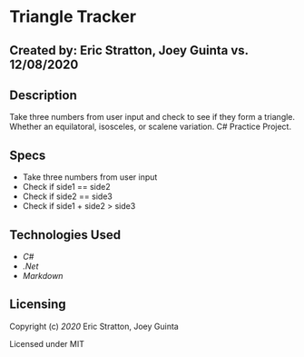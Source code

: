 # Triangle Tracker

## Created by: Eric Stratton, Joey Guinta vs. 12/08/2020

## Description

Take three numbers from user input and check to see if they form a triangle. Whether an equilatoral, isosceles, or scalene variation. C# Practice Project.

## Specs

- Take three numbers from user input
- Check if side1 == side2
- Check if side2 == side3
- Check if side1 + side2 > side3


## Technologies Used

- _C#_
- _.Net_
- _Markdown_

## Licensing

Copyright (c) _2020_ Eric Stratton, Joey Guinta 

Licensed under MIT 